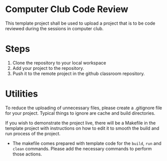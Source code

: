 # Computer Club Code Review
This template project shall be used to upload a project that is to be code reviewed during the sessions in computer club.

# Steps
1) Clone the repository to your local workspace
2) Add your project to the repository. 
3) Push it to the remote project in the github classroom repository. 

# Utilities
To reduce the uploading of unnecessary files, please create a .gitignore file for your project. Typical things to ignore are cache and build directories.

If you wish to demonstrate the project live, there will be a Makefile in the template project with instructions on how to edit it to smooth the build and run process of the project.
* The makefile comes prepared with template code for the `build`, `run` and `clean` commands. Please add the necessary commands to perform those actions.

